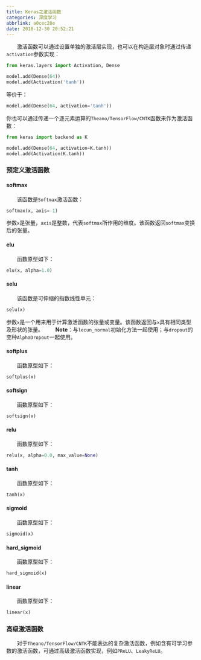 ```yaml
---
title: Keras之激活函数
categories: 深度学习
abbrlink: a0cec28e
date: 2018-12-30 20:52:21
---
```

&emsp;&emsp;激活函数可以通过设置单独的激活层实现，也可以在构造层对象时通过传递`activation`参数实现：<!--more-->

``` python
from keras.layers import Activation, Dense

model.add(Dense(64))
model.add(Activation('tanh'))
```

等价于：

``` python
model.add(Dense(64, activation='tanh'))
```

你也可以通过传递一个逐元素运算的`Theano/TensorFlow/CNTK`函数来作为激活函数：

``` python
from keras import backend as K

model.add(Dense(64, activation=K.tanh))
model.add(Activation(K.tanh))
```

### 预定义激活函数

#### softmax

&emsp;&emsp;该函数是`Softmax`激活函数：

``` python
softmax(x, axis=-1)
```

参数`x`是张量，`axis`是整数，代表`softmax`所作用的维度。该函数返回`softmax`变换后的张量。

#### elu

&emsp;&emsp;函数原型如下：

``` python
elu(x, alpha=1.0)
```

#### selu

&emsp;&emsp;该函数是可伸缩的指数线性单元：

``` python
selu(x)
```

参数`x`是一个用来用于计算激活函数的张量或变量。该函数返回与`x`具有相同类型及形状的张量。
&emsp;&emsp;**Note**：与`lecun_normal`初始化方法一起使用；与`dropout`的变种`AlphaDropout`一起使用。

#### softplus

&emsp;&emsp;函数原型如下：

``` python
softplus(x)
```

#### softsign

&emsp;&emsp;函数原型如下：

``` python
softsign(x)
```

#### relu

&emsp;&emsp;函数原型如下：

``` python
relu(x, alpha=0.0, max_value=None)
```

#### tanh

&emsp;&emsp;函数原型如下：

``` python
tanh(x)
```

#### sigmoid

&emsp;&emsp;函数原型如下：

``` python
sigmoid(x)
```

#### hard_sigmoid

&emsp;&emsp;函数原型如下：

``` python
hard_sigmoid(x)
```

#### linear

&emsp;&emsp;函数原型如下：

``` python
linear(x)
```

### 高级激活函数

&emsp;&emsp;对于`Theano/TensorFlow/CNTK`不能表达的复杂激活函数，例如含有可学习参数的激活函数，可通过高级激活函数实现，例如`PReLU`、`LeakyReLU`。